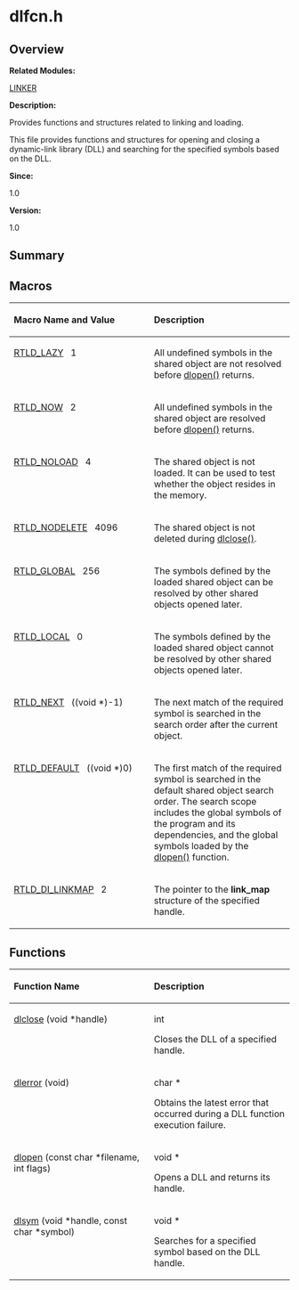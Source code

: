 # dlfcn.h<a name="ZH-CN_TOPIC_0000001054748005"></a>

## **Overview**<a name="section638678398084829"></a>

**Related Modules:**

[LINKER](LINKER.md)

**Description:**

Provides functions and structures related to linking and loading. 

This file provides functions and structures for opening and closing a dynamic-link library \(DLL\) and searching for the specified symbols based on the DLL. 

**Since:**

1.0

**Version:**

1.0

## **Summary**<a name="section1313122279084829"></a>

## Macros<a name="define-members"></a>

<a name="table1032506755084829"></a>
<table><thead align="left"><tr id="row596209300084829"><th class="cellrowborder" valign="top" width="50%" id="mcps1.1.3.1.1"><p id="p443867435084829"><a name="p443867435084829"></a><a name="p443867435084829"></a>Macro Name and Value</p>
</th>
<th class="cellrowborder" valign="top" width="50%" id="mcps1.1.3.1.2"><p id="p568398474084829"><a name="p568398474084829"></a><a name="p568398474084829"></a>Description</p>
</th>
</tr>
</thead>
<tbody><tr id="row1572653643084829"><td class="cellrowborder" valign="top" width="50%" headers="mcps1.1.3.1.1 "><p id="p1724004990084829"><a name="p1724004990084829"></a><a name="p1724004990084829"></a><a href="LINKER.md#ga5c83709ee3bd7d316f8f47e122f3be20">RTLD_LAZY</a>&nbsp;&nbsp;&nbsp;1</p>
</td>
<td class="cellrowborder" valign="top" width="50%" headers="mcps1.1.3.1.2 "><p id="p1805162152084829"><a name="p1805162152084829"></a><a name="p1805162152084829"></a>All undefined symbols in the shared object are not resolved before <a href="LINKER.md#gad559be443b3edb0af8835d6ec2c29a3a">dlopen()</a> returns. </p>
</td>
</tr>
<tr id="row693870697084829"><td class="cellrowborder" valign="top" width="50%" headers="mcps1.1.3.1.1 "><p id="p1080758526084829"><a name="p1080758526084829"></a><a name="p1080758526084829"></a><a href="LINKER.md#ga98a6517467cf7d1dd27d6c6dce78a6cf">RTLD_NOW</a>&nbsp;&nbsp;&nbsp;2</p>
</td>
<td class="cellrowborder" valign="top" width="50%" headers="mcps1.1.3.1.2 "><p id="p2141100169084829"><a name="p2141100169084829"></a><a name="p2141100169084829"></a>All undefined symbols in the shared object are resolved before <a href="LINKER.md#gad559be443b3edb0af8835d6ec2c29a3a">dlopen()</a> returns. </p>
</td>
</tr>
<tr id="row1862711445084829"><td class="cellrowborder" valign="top" width="50%" headers="mcps1.1.3.1.1 "><p id="p451160471084829"><a name="p451160471084829"></a><a name="p451160471084829"></a><a href="LINKER.md#ga65cc8226321c99d43c9d854b0fb86081">RTLD_NOLOAD</a>&nbsp;&nbsp;&nbsp;4</p>
</td>
<td class="cellrowborder" valign="top" width="50%" headers="mcps1.1.3.1.2 "><p id="p553254864084829"><a name="p553254864084829"></a><a name="p553254864084829"></a>The shared object is not loaded. It can be used to test whether the object resides in the memory. </p>
</td>
</tr>
<tr id="row861153271084829"><td class="cellrowborder" valign="top" width="50%" headers="mcps1.1.3.1.1 "><p id="p8774017084829"><a name="p8774017084829"></a><a name="p8774017084829"></a><a href="LINKER.md#ga63b65253a063469ae964534ab38fe635">RTLD_NODELETE</a>&nbsp;&nbsp;&nbsp;4096</p>
</td>
<td class="cellrowborder" valign="top" width="50%" headers="mcps1.1.3.1.2 "><p id="p889616552084829"><a name="p889616552084829"></a><a name="p889616552084829"></a>The shared object is not deleted during <a href="LINKER.md#gaf483b6c4400965aa885f9f1a144138a5">dlclose()</a>. </p>
</td>
</tr>
<tr id="row1828661749084829"><td class="cellrowborder" valign="top" width="50%" headers="mcps1.1.3.1.1 "><p id="p1978197521084829"><a name="p1978197521084829"></a><a name="p1978197521084829"></a><a href="LINKER.md#gace65454279c135fe5e6168d456c31263">RTLD_GLOBAL</a>&nbsp;&nbsp;&nbsp;256</p>
</td>
<td class="cellrowborder" valign="top" width="50%" headers="mcps1.1.3.1.2 "><p id="p1481554828084829"><a name="p1481554828084829"></a><a name="p1481554828084829"></a>The symbols defined by the loaded shared object can be resolved by other shared objects opened later. </p>
</td>
</tr>
<tr id="row821963814084829"><td class="cellrowborder" valign="top" width="50%" headers="mcps1.1.3.1.1 "><p id="p1392202459084829"><a name="p1392202459084829"></a><a name="p1392202459084829"></a><a href="LINKER.md#ga233010260f7e61c5dab09e2bca10a590">RTLD_LOCAL</a>&nbsp;&nbsp;&nbsp;0</p>
</td>
<td class="cellrowborder" valign="top" width="50%" headers="mcps1.1.3.1.2 "><p id="p1857075848084829"><a name="p1857075848084829"></a><a name="p1857075848084829"></a>The symbols defined by the loaded shared object cannot be resolved by other shared objects opened later. </p>
</td>
</tr>
<tr id="row1944458160084829"><td class="cellrowborder" valign="top" width="50%" headers="mcps1.1.3.1.1 "><p id="p1197957670084829"><a name="p1197957670084829"></a><a name="p1197957670084829"></a><a href="LINKER.md#ga51d4212b17b1edeb2fc5a48c7c497267">RTLD_NEXT</a>&nbsp;&nbsp;&nbsp;((void *)-1)</p>
</td>
<td class="cellrowborder" valign="top" width="50%" headers="mcps1.1.3.1.2 "><p id="p922642474084829"><a name="p922642474084829"></a><a name="p922642474084829"></a>The next match of the required symbol is searched in the search order after the current object. </p>
</td>
</tr>
<tr id="row825446789084829"><td class="cellrowborder" valign="top" width="50%" headers="mcps1.1.3.1.1 "><p id="p1129903190084829"><a name="p1129903190084829"></a><a name="p1129903190084829"></a><a href="LINKER.md#ga58d13c5dcabbb85848fa97b446086247">RTLD_DEFAULT</a>&nbsp;&nbsp;&nbsp;((void *)0)</p>
</td>
<td class="cellrowborder" valign="top" width="50%" headers="mcps1.1.3.1.2 "><p id="p1537297080084829"><a name="p1537297080084829"></a><a name="p1537297080084829"></a>The first match of the required symbol is searched in the default shared object search order. The search scope includes the global symbols of the program and its dependencies, and the global symbols loaded by the <a href="LINKER.md#gad559be443b3edb0af8835d6ec2c29a3a">dlopen()</a> function. </p>
</td>
</tr>
<tr id="row75393830084829"><td class="cellrowborder" valign="top" width="50%" headers="mcps1.1.3.1.1 "><p id="p319455423084829"><a name="p319455423084829"></a><a name="p319455423084829"></a><a href="LINKER.md#gafc522c1a0d6100a1af90b59ded39ef91">RTLD_DI_LINKMAP</a>&nbsp;&nbsp;&nbsp;2</p>
</td>
<td class="cellrowborder" valign="top" width="50%" headers="mcps1.1.3.1.2 "><p id="p1240645994084829"><a name="p1240645994084829"></a><a name="p1240645994084829"></a>The pointer to the <strong id="b1055314691084829"><a name="b1055314691084829"></a><a name="b1055314691084829"></a>link_map</strong> structure of the specified handle. </p>
</td>
</tr>
</tbody>
</table>

## Functions<a name="func-members"></a>

<a name="table517367491084829"></a>
<table><thead align="left"><tr id="row354760371084829"><th class="cellrowborder" valign="top" width="50%" id="mcps1.1.3.1.1"><p id="p715728642084829"><a name="p715728642084829"></a><a name="p715728642084829"></a>Function Name</p>
</th>
<th class="cellrowborder" valign="top" width="50%" id="mcps1.1.3.1.2"><p id="p1076380648084829"><a name="p1076380648084829"></a><a name="p1076380648084829"></a>Description</p>
</th>
</tr>
</thead>
<tbody><tr id="row2122350502084829"><td class="cellrowborder" valign="top" width="50%" headers="mcps1.1.3.1.1 "><p id="p150328062084829"><a name="p150328062084829"></a><a name="p150328062084829"></a><a href="LINKER.md#gaf483b6c4400965aa885f9f1a144138a5">dlclose</a> (void *handle)</p>
</td>
<td class="cellrowborder" valign="top" width="50%" headers="mcps1.1.3.1.2 "><p id="p1008254210084829"><a name="p1008254210084829"></a><a name="p1008254210084829"></a>int&nbsp;</p>
<p id="p1472024599084829"><a name="p1472024599084829"></a><a name="p1472024599084829"></a>Closes the DLL of a specified handle. </p>
</td>
</tr>
<tr id="row285918096084829"><td class="cellrowborder" valign="top" width="50%" headers="mcps1.1.3.1.1 "><p id="p1547205883084829"><a name="p1547205883084829"></a><a name="p1547205883084829"></a><a href="LINKER.md#ga541c343ae5cdf90926014c65972c86cc">dlerror</a> (void)</p>
</td>
<td class="cellrowborder" valign="top" width="50%" headers="mcps1.1.3.1.2 "><p id="p1208598086084829"><a name="p1208598086084829"></a><a name="p1208598086084829"></a>char *&nbsp;</p>
<p id="p1170100037084829"><a name="p1170100037084829"></a><a name="p1170100037084829"></a>Obtains the latest error that occurred during a DLL function execution failure. </p>
</td>
</tr>
<tr id="row14375949084829"><td class="cellrowborder" valign="top" width="50%" headers="mcps1.1.3.1.1 "><p id="p1758781105084829"><a name="p1758781105084829"></a><a name="p1758781105084829"></a><a href="LINKER.md#gad559be443b3edb0af8835d6ec2c29a3a">dlopen</a> (const char *filename, int flags)</p>
</td>
<td class="cellrowborder" valign="top" width="50%" headers="mcps1.1.3.1.2 "><p id="p1089051938084829"><a name="p1089051938084829"></a><a name="p1089051938084829"></a>void *&nbsp;</p>
<p id="p640702437084829"><a name="p640702437084829"></a><a name="p640702437084829"></a>Opens a DLL and returns its handle. </p>
</td>
</tr>
<tr id="row1609908953084829"><td class="cellrowborder" valign="top" width="50%" headers="mcps1.1.3.1.1 "><p id="p752149057084829"><a name="p752149057084829"></a><a name="p752149057084829"></a><a href="LINKER.md#ga84cb8784df910bfcc3002dc5e9e2f406">dlsym</a> (void *handle, const char *symbol)</p>
</td>
<td class="cellrowborder" valign="top" width="50%" headers="mcps1.1.3.1.2 "><p id="p1273274903084829"><a name="p1273274903084829"></a><a name="p1273274903084829"></a>void *&nbsp;</p>
<p id="p827885656084829"><a name="p827885656084829"></a><a name="p827885656084829"></a>Searches for a specified symbol based on the DLL handle. </p>
</td>
</tr>
</tbody>
</table>

